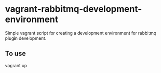 vagrant-rabbitmq-development-environment
========================================

Simple vagrant script for creating a development environment for rabbitmq plugin development.

To use
------

vagrant up

